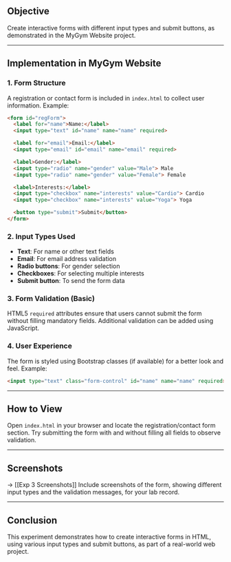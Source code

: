 ## Objective
Create interactive forms with different input types and submit buttons, as demonstrated in the MyGym Website project.

---

## Implementation in MyGym Website

### 1. Form Structure
A registration or contact form is included in `index.html` to collect user information. Example:
```html
<form id="regForm">
  <label for="name">Name:</label>
  <input type="text" id="name" name="name" required>

  <label for="email">Email:</label>
  <input type="email" id="email" name="email" required>

  <label>Gender:</label>
  <input type="radio" name="gender" value="Male"> Male
  <input type="radio" name="gender" value="Female"> Female

  <label>Interests:</label>
  <input type="checkbox" name="interests" value="Cardio"> Cardio
  <input type="checkbox" name="interests" value="Yoga"> Yoga

  <button type="submit">Submit</button>
</form>
```

### 2. Input Types Used
- **Text**: For name or other text fields
- **Email**: For email address validation
- **Radio buttons**: For gender selection
- **Checkboxes**: For selecting multiple interests
- **Submit button**: To send the form data

### 3. Form Validation (Basic)
HTML5 `required` attributes ensure that users cannot submit the form without filling mandatory fields. Additional validation can be added using JavaScript.

### 4. User Experience
The form is styled using Bootstrap classes (if available) for a better look and feel. Example:
```html
<input type="text" class="form-control" id="name" name="name" required>
```

---

## How to View
Open `index.html` in your browser and locate the registration/contact form section. Try submitting the form with and without filling all fields to observe validation.

---

## Screenshots
-> [[Exp 3 Screenshots]]
Include screenshots of the form, showing different input types and the validation messages, for your lab record.

---

## Conclusion
This experiment demonstrates how to create interactive forms in HTML, using various input types and submit buttons, as part of a real-world web project.
